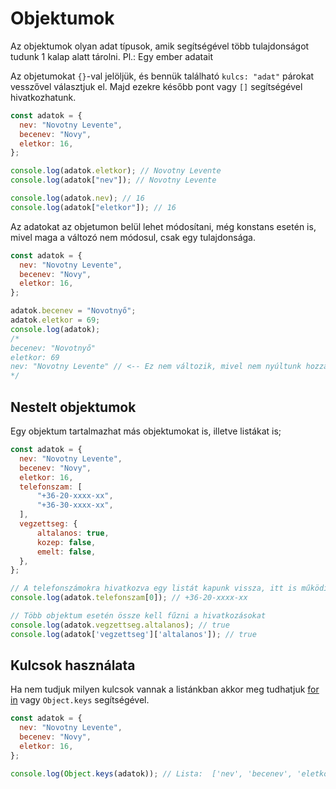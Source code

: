 # Objektumok

Az objektumok olyan adat típusok, amik segítségével több tulajdonságot tudunk 1 kalap alatt tárolni.
Pl.: Egy ember adatait

Az objetumokat `{}`-val jelöljük, és bennük található `kulcs: "adat"` párokat vesszővel választjuk el. Majd ezekre később pont vagy `[]` segítségével hivatkozhatunk.

```js
const adatok = {
  nev: "Novotny Levente",
  becenev: "Novy",
  eletkor: 16,
};

console.log(adatok.eletkor); // Novotny Levente
console.log(adatok["nev"]); // Novotny Levente

console.log(adatok.nev); // 16
console.log(adatok["eletkor"]); // 16
```

Az adatokat az objetumon belül lehet módosítani, még konstans esetén is, mivel maga a változó nem módosul, csak egy tulajdonsága.

```js
const adatok = {
  nev: "Novotny Levente",
  becenev: "Novy",
  eletkor: 16,
};

adatok.becenev = "Novotnyő";
adatok.eletkor = 69;
console.log(adatok);
/*
becenev: "Novotnyő"
eletkor: 69
nev: "Novotny Levente" // <-- Ez nem változik, mivel nem nyúltunk hozzá
*/
```

## Nestelt objektumok

Egy objektum tartalmazhat más objektumokat is, illetve listákat is;

```js
const adatok = {
  nev: "Novotny Levente",
  becenev: "Novy",
  eletkor: 16,
  telefonszam: [
      "+36-20-xxxx-xx",
      "+36-30-xxxx-xx",
  ],
  vegzettseg: {
      altalanos: true,
      kozep: false,
      emelt: false,
  },
};

// A telefonszámokra hivatkozva egy listát kapunk vissza, itt is működik már minden tanult lista művelet, csak adatok.telefonszam-ként kell hivatkozni
console.log(adatok.telefonszam[0]); // +36-20-xxxx-xx

// Több objektum esetén össze kell fűzni a hivatkozásokat
console.log(adatok.vegzettseg.altalanos); // true
console.log(adatok['vegzettseg']['altalanos']); // true
```

## Kulcsok használata
Ha nem tudjuk milyen kulcsok vannak a listánkban akkor meg tudhatjuk [for in](https://github.com/Legolaszstudio/js-korrep/blob/main/Elso/ciklus.md#for-in) vagy `Object.keys` segítségével.
```js
const adatok = {
  nev: "Novotny Levente",
  becenev: "Novy",
  eletkor: 16,
};

console.log(Object.keys(adatok)); // Lista:  ['nev', 'becenev', 'eletkor']
```